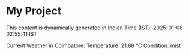 # My Project

This content is dynamically generated in Indian Time (IST): 2025-01-08 02:55:41 IST


Current Weather in Coimbatore:
Temperature: 21.88 °C
Condition: mist
